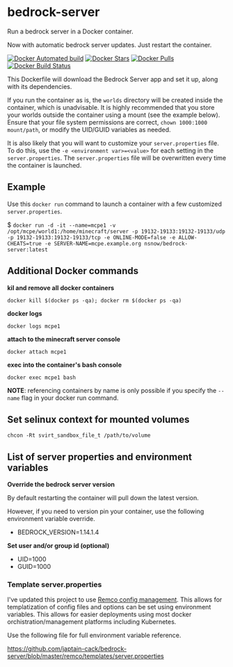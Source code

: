 # bedrock-server
Run a bedrock server in a Docker container.

Now with automatic bedrock server updates. Just restart the container.

[![Docker Automated build](https://img.shields.io/docker/automated/nsnow/bedrock-server.svg)](https://hub.docker.com/r/nsnow/bedrock-server)
[![Docker Stars](https://img.shields.io/docker/stars/nsnow/bedrock-server.svg)](https://hub.docker.com/r/nsnow/bedrock-server)
[![Docker Pulls](https://img.shields.io/docker/pulls/nsnow/bedrock-server.svg)](https://hub.docker.com/r/nsnow/bedrock-server)
[![Docker Build Status](https://img.shields.io/docker/build/nsnow/bedrock-server.svg)](https://hub.docker.com/r/nsnow/bedrock-server/builds)


This Dockerfile will download the Bedrock Server app and set it up, along with its dependencies.

If you run the container as is, the `worlds` directory will be created inside the container, which is unadvisable. It is highly recommended that you store your worlds outside the container using a mount (see the example below). Ensure that your file system permissions are correct, `chown 1000:1000 mount/path`, or modify the UID/GUID variables as needed.

It is also likely that you will want to customize your `server.properties` file. To do this, use the `-e <environment var>=<value>` for each setting in the `server.properties`. The `server.properties` file will be overwritten every time the container is launched.


## Example

Use this `docker run` command to launch a container with a few customized `server.properties`.

 $ `docker run -d -it --name=mcpe1 -v /opt/mcpe/world1:/home/minecraft/server -p 19132-19133:19132-19133/udp -p 19132-19133:19132-19133/tcp -e ONLINE-MODE=false -e ALLOW-CHEATS=true -e SERVER-NAME=mcpe.example.org nsnow/bedrock-server:latest`


## Additional Docker commands

**kil and remove all docker containers**

`docker kill $(docker ps -qa); docker rm $(docker ps -qa)`

**docker logs**

`docker logs mcpe1`

**attach to the minecraft server console**

`docker attach mcpe1`

**exec into the container's bash console**

`docker exec mcpe1 bash`


**NOTE**: referencing containers by name is only possible if you specify the `--name` flag in your docker run command.


## Set selinux context for mounted volumes

`chcon -Rt svirt_sandbox_file_t /path/to/volume`


## List of server properties and environment variables

**Override the bedrock server version**

By default restarting the container will pull down the latest version.

However, if you need to version pin your container, use the following environment variable override.

* BEDROCK_VERSION=1.14.1.4

**Set user and/or group id (optional)**
* UID=1000
* GUID=1000

### Template server.properties
I've updated this project to use [Remco config management](https://github.com/HeavyHorst/remco). This allows for templatization of config files and options can be set using environment variables. This allows for easier deployments using most docker orchistration/management platforms including Kubernetes.

Use the following file for full environment variable reference.

https://github.com/japtain-cack/bedrock-server/blob/master/remco/templates/server.properties
 
